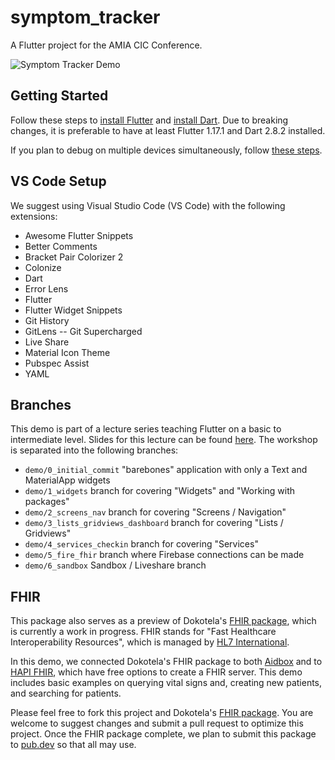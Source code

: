 # symptom_tracker

A Flutter project for the AMIA CIC Conference.

![Symptom Tracker Demo](symptom_tracker_demo.gif)

## Getting Started

Follow these steps to [install Flutter][install_flutter] and [install Dart][install_dart]. Due to breaking changes, it is preferable to have at least Flutter 1.17.1 and Dart 2.8.2 installed.

If you plan to debug on multiple devices simultaneously, follow [these steps][multi_device].

## VS Code Setup

We suggest using Visual Studio Code (VS Code) with the following extensions:

- Awesome Flutter Snippets
- Better Comments
- Bracket Pair Colorizer 2
- Colonize
- Dart
- Error Lens
- Flutter
- Flutter Widget Snippets
- Git History
- GitLens -- Git Supercharged
- Live Share
- Material Icon Theme
- Pubspec Assist
- YAML

## Branches

This demo is part of a lecture series teaching Flutter on a basic to intermediate level. Slides for this lecture can be found [here][flutter_slides]. The workshop is separated into the following branches:

- `demo/0_initial_commit` "barebones" application with only a Text and MaterialApp widgets
- `demo/1_widgets` branch for covering "Widgets" and "Working with packages"
- `demo/2_screens_nav` branch for covering "Screens / Navigation"
- `demo/3_lists_gridviews_dashboard` branch for covering "Lists / Gridviews"
- `demo/4_services_checkin` branch for covering "Services"
- `demo/5_fire_fhir` branch where Firebase connections can be made
- `demo/6_sandbox` Sandbox / Liveshare branch

## FHIR

This package also serves as a preview of Dokotela's [FHIR package][fhir_package], which is currently a work in progress. FHIR stands for "Fast Healthcare Interoperability Resources", which is managed by [HL7 International][fhir_info].

In this demo, we connected Dokotela's FHIR package to both [Aidbox][aidbox] and to [HAPI FHIR][hapi_fhir], which have free options to create a FHIR server. This demo includes basic examples on querying vital signs and, creating new patients, and searching for patients.

Please feel free to fork this project and Dokotela's [FHIR package][fhir_package]. You are welcome to suggest changes and submit a pull request to optimize this project. Once the FHIR package complete, we plan to submit this package to [pub.dev][pub] so that all may use.

<!-- Links -->

[install_flutter]: https://flutter.dev/docs/get-started/install
[install_dart]: https://dart.dev/get-dart
[multi_device]: https://github.com/flutter/flutter/wiki/Multi-device-debugging-in-VS-Code
[flutter_slides]: https://bit.ly/flutter_slides
[fhir_package]: https://github.com/Dokotela/fhir
[fhir_info]: https://www.hl7.org/fhir/overview.html
[aidbox]: https://www.health-samurai.io/aidbox
[hapi_fhir]: https://hapifhir.io/
[pub]: https://pub.dev
